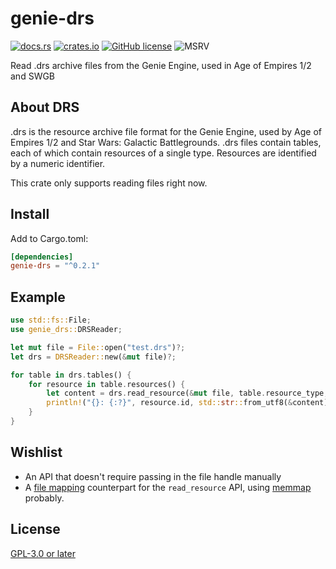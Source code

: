 # genie-drs

[![docs.rs](https://img.shields.io/badge/docs.rs-genie--drs-blue?style=flat-square&color=blue)](https://docs.rs/genie-drs/)
[![crates.io](https://img.shields.io/crates/v/genie-drs.svg?style=flat-square&color=orange)](https://crates.io/crates/genie-drs)
[![GitHub license](https://img.shields.io/github/license/SiegeEngineers/genie-rs?style=flat-square&color=darkred)](https://github.com/SiegeEngineers/genie-rs/blob/default/crates/genie-drs/LICENSE.md)
![MSRV](https://img.shields.io/badge/MSRV-1.64.0%2B-blue?style=flat-square)

Read .drs archive files from the Genie Engine, used in Age of Empires 1/2 and SWGB

## About DRS

.drs is the resource archive file format for the Genie Engine, used by Age of Empires 1/2 and
Star Wars: Galactic Battlegrounds. .drs files contain tables, each of which contain resources
of a single type. Resources are identified by a numeric identifier.

This crate only supports reading files right now.

## Install

Add to Cargo.toml:

```toml
[dependencies]
genie-drs = "^0.2.1"
```

## Example

```rust
use std::fs::File;
use genie_drs::DRSReader;

let mut file = File::open("test.drs")?;
let drs = DRSReader::new(&mut file)?;

for table in drs.tables() {
    for resource in table.resources() {
        let content = drs.read_resource(&mut file, table.resource_type, resource.id)?;
        println!("{}: {:?}", resource.id, std::str::from_utf8(&content)?);
    }
}
```

## Wishlist

- An API that doesn't require passing in the file handle manually
- A [file mapping](https://en.wikipedia.org/wiki/Memory-mapped_file) counterpart for the `read_resource` API, using [memmap](https://crates.io/crates/memmap) probably.

## License

[GPL-3.0 or later](./LICENSE.md)
